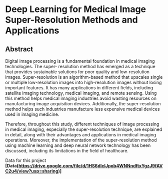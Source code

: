# Deep Learning for Medical Image Super-Resolution Methods and Applications

## Abstract

Digital image processing is a fundamental foundation in medical imaging technologies. The super-
resolution method has emerged as a technique that provides sustainable solutions for poor quality
and low-resolution images. Super-resolution is an algorithm-based method that upscales single or
multiple low-resolution images into high-resolution images without losing important features. It
has many applications in different fields, including satellite imaging technology, medical imaging,
and remote sensing. Using this method helps medical imaging industries avoid wasting resources
on manufacturing image acquisition devices. Additionally, the super-resolution method helps such
industries manufacture less expensive medical devices used in imaging medicine.

Therefore, throughout this study, different techniques of image processing in medical imaging,
especially the super-resolution technique, are explained in detail, along with their advantages and
applications in medical imaging operations. Moreover, the implementation of the super-resolution
method using machine learning and deep neural network technology has been discussed, including
its limitations in the field of healthcare.

Data for this project **[Data(https://drive.google.com/file/d/1HS6dIclJpob4WNNndftxYgzJ9fAVC2u4/view?usp=sharing)]**


